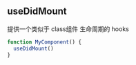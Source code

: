 ## useDidMount

提供一个类似于 class组件 生命周期的 hooks

```javascript
function MyComponent() {
  useDidMount()
}
```
